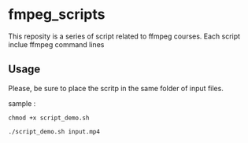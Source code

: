 # fmpeg_scripts

This reposity is a series of script related to ffmpeg courses.
Each script inclue ffmpeg command lines

## Usage

Please, be sure to place the scritp in the same folder of input files.


sample :
```
chmod +x script_demo.sh
```
```
./script_demo.sh input.mp4
```

